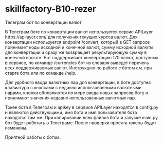 # skillfactory-B10-rezer
Телеграм бот по конвертации валют

В Телеграм боте по конвертации валют используется сервис APILayer https://apilayer.com/ для получения текущих курсов валют.
Для конвертации используется endpoint /convert, который в GET запросе принимает коды исходной и конечной валют, сумму исходной валюты для конвертации и сразу же возвращает результирующую сумму в конечной валюте.
Бот поддерживает конвертацию 170 валют, доступных в сервисе, по команде /currencies бот из словаря выведет перечень всех поддерживаемых валют. Инструкцию по работе с ботом см. при старте бота или по команде /help.

Для удобного ввода валютных пар для конвертации, в боте доступна клавиатура с кнопками с недавно использованными валютными парами, кнопки обновляются по мере ввода новых запросов боту и принимают значения недавно использованных валютных пар.

Токен бота в Телеграм и apikey в сервисе APILayer находятся в config.py и являются действующими, имя бота и имя пользователя бота находятся там же. При копировании всех файлов бота и запуске main.py бот будет работать в Телеграме. После проверки проекта токены будут изменены.

Приятной работы с ботом.
